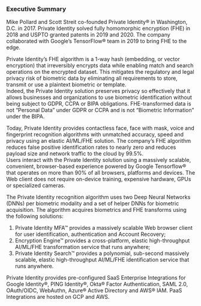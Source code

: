 ### Executive Summary

Mike Pollard and Scott Streit co-founded Private Identity® in Washington, D.C. in 2017. Private Identity solved fully homomorphic encryption (FHE) in 2018 and USPTO granted patents in 2019 and 2020.  The company collaborated with Google’s TensorFlow® team in 2019 to bring FHE to the edge. 

Private Identity’s FHE algorithm is a 1-way hash (embedding, or vector encryption) that irreversibly encrypts data while enabling match and search operations on the encrypted dataset. This mitigates the regulatory and legal privacy risk of biometric data by eliminating all requirements to store, transmit or use a plaintext biometric or template.  
Indeed, the Private Identity solution preserves privacy so effectively that it allows businesses and organizations to use biometric identification without being subject to GDPR, CCPA or BIPA obligations. FHE-transformed data is not “Personal Data” under GDPR or CCPA and is not “Biometric Information” under the BIPA. 

Today, Private Identity provides contactless face, face with mask, voice and fingerprint recognition algorithms with unmatched accuracy, speed and privacy using an elastic AI/ML/FHE solution. The company’s FHE algorithm reduces false positive identification rates to nearly zero and reduces payload size and network traffic to the cloud by 99.5%.   
Users interact with the Private Identity solution using a massively scalable, convenient, browser-based experience powered by Google Tensorflow® that operates on more than 90% of all browsers, platforms and devices. The Web client does not require on-device training, expensive hardware, GPUs or specialized cameras. 

The Private Identity recognition algorithm uses two Deep Neural Networks (DNNs) per biometric modality and a set of helper DNNs for biometric acquisition. The algorithm acquires biometrics and FHE transforms using the following solutions:

1. Private Identity MFA™ provides a massively scalable Web browser client for user identification, authentication and Account Recovery; 
1. Encryption Engine™ provides a cross-platform, elastic high-throughput AI/ML/FHE transformation service that runs anywhere;
1. Private Identity Search™ provides a polynomial, sub-second massively scalable, elastic high-throughput AI/ML/FHE identification service that runs anywhere. 

Private Identity provides pre-configured SaaS Enterprise Integrations for Google Identity®, PING Identity®, Okta® Factor Authentication, SAML 2.0, OAuth/OIDC, WebAuthn, Azure® Active Directory and AWS® IAM.  PaaS Integrations are hosted on GCP and AWS. 

